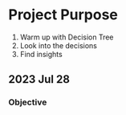 # Project Purpose
<ol>
  <li>Warm up with Decision Tree</li>
  <li>Look into the decisions</li>
  <li>Find insights</li>
</ol>

## 2023 Jul 28 
### Objective
